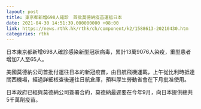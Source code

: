 ```yaml
---
layout: post
title: 東京都新增698人確診　首批莫德納疫苗運抵日本
date: 2021-04-30 14:51:39.000000000 +08:00
link: https://news.rthk.hk/rthk/ch/component/k2/1588613-20210430.htm
categories: rthk
---
```


日本東京都新增698人確診感染新型冠狀病毒，累計13萬9076人染疫，重型患者增加7人至65人。

美國莫德納公司首批付運往日本的新冠疫苗，由日航飛機運載，上午從比利時抵達關西機場，經過詳細核查後運往日航倉庫，預料厚生勞動省會在下月批准使用。

日本政府已經與莫德納公司簽署合約，莫德納最遲要在今年9月，向日本提供總共5千萬劑疫苗。
